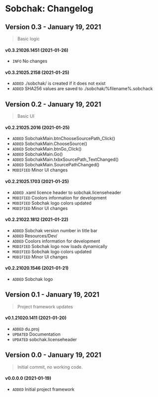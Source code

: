 ﻿# Sobchak: Changelog

## Version 0.3 - January 19, 2021
> Basic logic

#### v0.3.21026.1451 (2021-01-26)
* `INFO` No changes

#### v0.3.21025.2158 (2021-01-25)
* `ADDED` ./sobchak/ is created if it does not exist
* `ADDED` SHA256 values are saved to ./sobchak/%filename%.sobchack

## Version 0.2 - January 19, 2021
> Basic UI

#### v0.2.21025.2016 (2021-01-25)
* `ADDED` SobchakMain.btnChooseSourcePath_Click()
* `ADDED` SobchakMain.ChooseSource()
* `ADDED` SobchakMain.btnGo_Click()
* `ADDED` SobchakMain.Go()
* `ADDED` SobchakMain.txbxSourcePath_TextChanged()
* `ADDED` SobchakMain.SourcePathChanged()
* `MODIFIED` Minor UI changes

#### v0.2.21025.1703 (2021-01-25)
* `ADDED` .xaml licence header to sobchak.licenseheader
* `MODIFIED` Coolors information for development
* `MODIFIED` Sobchak logo colors updated
* `MODIFIED` Minor UI changes

#### v0.2.21022.1812 (2021-01-22)
* `ADDED` Sobchak version number in title bar
* `ADDED` Resources/Dev/
* `ADDED` Coolors information for development
* `MODIFIED` Sobchak logo now loads dynamically
* `MODIFIED` Sobchak logo colors updated
* `MODIFIED` Minor UI changes

#### v0.2.21020.1546 (2021-01-21)
* `ADDED` Sobchak logo

## Version 0.1 - January 19, 2021
> Project framework updates

#### v0.1.21020.1411 (2021-01-20)
* `ADDED` du.proj
* `UPDATED` Documentation
* `UPDATED` sobchak.licenseheader

## Version 0.0 - January 19, 2021
> Initial commit, no working code.

#### v0.0.0.0 (2021-01-19)
* `ADDED` Initial project framework